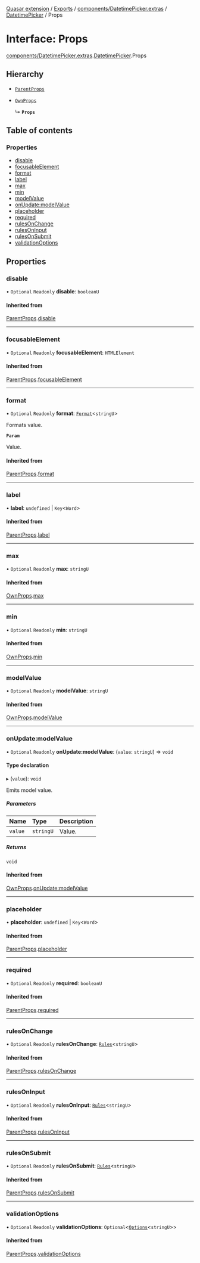 [Quasar extension](../index.md) / [Exports](../modules.md) / [components/DatetimePicker.extras](../modules/components_DatetimePicker_extras.md) / [DatetimePicker](../modules/components_DatetimePicker_extras.DatetimePicker.md) / Props

# Interface: Props

[components/DatetimePicker.extras](../modules/components_DatetimePicker_extras.md).[DatetimePicker](../modules/components_DatetimePicker_extras.DatetimePicker.md).Props

## Hierarchy

- [`ParentProps`](components_DatetimePicker_extras.DatetimePicker.ParentProps.md)

- [`OwnProps`](components_DatetimePicker_extras.DatetimePicker.OwnProps.md)

  ↳ **`Props`**

## Table of contents

### Properties

- [disable](components_DatetimePicker_extras.DatetimePicker.Props.md#disable)
- [focusableElement](components_DatetimePicker_extras.DatetimePicker.Props.md#focusableelement)
- [format](components_DatetimePicker_extras.DatetimePicker.Props.md#format)
- [label](components_DatetimePicker_extras.DatetimePicker.Props.md#label)
- [max](components_DatetimePicker_extras.DatetimePicker.Props.md#max)
- [min](components_DatetimePicker_extras.DatetimePicker.Props.md#min)
- [modelValue](components_DatetimePicker_extras.DatetimePicker.Props.md#modelvalue)
- [onUpdate:modelValue](components_DatetimePicker_extras.DatetimePicker.Props.md#onupdate:modelvalue)
- [placeholder](components_DatetimePicker_extras.DatetimePicker.Props.md#placeholder)
- [required](components_DatetimePicker_extras.DatetimePicker.Props.md#required)
- [rulesOnChange](components_DatetimePicker_extras.DatetimePicker.Props.md#rulesonchange)
- [rulesOnInput](components_DatetimePicker_extras.DatetimePicker.Props.md#rulesoninput)
- [rulesOnSubmit](components_DatetimePicker_extras.DatetimePicker.Props.md#rulesonsubmit)
- [validationOptions](components_DatetimePicker_extras.DatetimePicker.Props.md#validationoptions)

## Properties

### disable

• `Optional` `Readonly` **disable**: `booleanU`

#### Inherited from

[ParentProps](components_DatetimePicker_extras.DatetimePicker.ParentProps.md).[disable](components_DatetimePicker_extras.DatetimePicker.ParentProps.md#disable)

___

### focusableElement

• `Optional` `Readonly` **focusableElement**: `HTMLElement`

#### Inherited from

[ParentProps](components_DatetimePicker_extras.DatetimePicker.ParentProps.md).[focusableElement](components_DatetimePicker_extras.DatetimePicker.ParentProps.md#focusableelement)

___

### format

• `Optional` `Readonly` **format**: [`Format`](components_Field_extras.Field.Format.md)<`stringU`\>

Formats value.

**`Param`**

Value.

#### Inherited from

[ParentProps](components_DatetimePicker_extras.DatetimePicker.ParentProps.md).[format](components_DatetimePicker_extras.DatetimePicker.ParentProps.md#format)

___

### label

• **label**: `undefined` \| `Key`<`Word`\>

#### Inherited from

[ParentProps](components_DatetimePicker_extras.DatetimePicker.ParentProps.md).[label](components_DatetimePicker_extras.DatetimePicker.ParentProps.md#label)

___

### max

• `Optional` `Readonly` **max**: `stringU`

#### Inherited from

[OwnProps](components_DatetimePicker_extras.DatetimePicker.OwnProps.md).[max](components_DatetimePicker_extras.DatetimePicker.OwnProps.md#max)

___

### min

• `Optional` `Readonly` **min**: `stringU`

#### Inherited from

[OwnProps](components_DatetimePicker_extras.DatetimePicker.OwnProps.md).[min](components_DatetimePicker_extras.DatetimePicker.OwnProps.md#min)

___

### modelValue

• `Optional` `Readonly` **modelValue**: `stringU`

#### Inherited from

[OwnProps](components_DatetimePicker_extras.DatetimePicker.OwnProps.md).[modelValue](components_DatetimePicker_extras.DatetimePicker.OwnProps.md#modelvalue)

___

### onUpdate:modelValue

• `Optional` `Readonly` **onUpdate:modelValue**: (`value`: `stringU`) => `void`

#### Type declaration

▸ (`value`): `void`

Emits model value.

##### Parameters

| Name | Type | Description |
| :------ | :------ | :------ |
| `value` | `stringU` | Value. |

##### Returns

`void`

#### Inherited from

[OwnProps](components_DatetimePicker_extras.DatetimePicker.OwnProps.md).[onUpdate:modelValue](components_DatetimePicker_extras.DatetimePicker.OwnProps.md#onupdate:modelvalue)

___

### placeholder

• **placeholder**: `undefined` \| `Key`<`Word`\>

#### Inherited from

[ParentProps](components_DatetimePicker_extras.DatetimePicker.ParentProps.md).[placeholder](components_DatetimePicker_extras.DatetimePicker.ParentProps.md#placeholder)

___

### required

• `Optional` `Readonly` **required**: `booleanU`

#### Inherited from

[ParentProps](components_DatetimePicker_extras.DatetimePicker.ParentProps.md).[required](components_DatetimePicker_extras.DatetimePicker.ParentProps.md#required)

___

### rulesOnChange

• `Optional` `Readonly` **rulesOnChange**: [`Rules`](../modules/components_api_validation.validation.md#rules)<`stringU`\>

#### Inherited from

[ParentProps](components_DatetimePicker_extras.DatetimePicker.ParentProps.md).[rulesOnChange](components_DatetimePicker_extras.DatetimePicker.ParentProps.md#rulesonchange)

___

### rulesOnInput

• `Optional` `Readonly` **rulesOnInput**: [`Rules`](../modules/components_api_validation.validation.md#rules)<`stringU`\>

#### Inherited from

[ParentProps](components_DatetimePicker_extras.DatetimePicker.ParentProps.md).[rulesOnInput](components_DatetimePicker_extras.DatetimePicker.ParentProps.md#rulesoninput)

___

### rulesOnSubmit

• `Optional` `Readonly` **rulesOnSubmit**: [`Rules`](../modules/components_api_validation.validation.md#rules)<`stringU`\>

#### Inherited from

[ParentProps](components_DatetimePicker_extras.DatetimePicker.ParentProps.md).[rulesOnSubmit](components_DatetimePicker_extras.DatetimePicker.ParentProps.md#rulesonsubmit)

___

### validationOptions

• `Optional` `Readonly` **validationOptions**: `Optional`<[`Options`](components_api_validation.validation.Options.md)<`stringU`\>\>

#### Inherited from

[ParentProps](components_DatetimePicker_extras.DatetimePicker.ParentProps.md).[validationOptions](components_DatetimePicker_extras.DatetimePicker.ParentProps.md#validationoptions)
